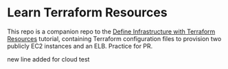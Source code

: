 # Learn Terraform Resources

This repo is a companion repo to the [Define Infrastructure with Terraform Resources](https://developer.hashicorp.com/terraform/tutorials/configuration-language/resource) tutorial, containing Terraform configuration files to provision two publicly EC2 instances and an ELB.
Practice for PR.

new line added for cloud test
